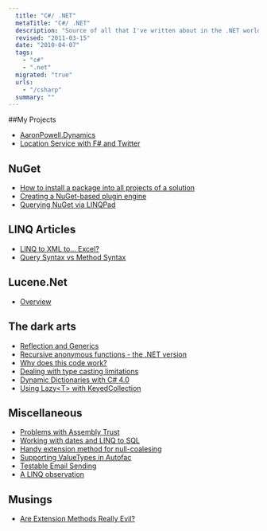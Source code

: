 ```yaml
---
  title: "C#/ .NET"
  metaTitle: "C#/ .NET"
  description: "Source of all that I've written about in the .NET world"
  revised: "2011-03-15"
  date: "2010-04-07"
  tags: 
    - "c#"
    - ".net"
  migrated: "true"
  urls: 
    - "/csharp"
  summary: ""
---
```

##My Projects

* [AaronPowell.Dynamics][1]
* [Location Service with F# and Twitter][2]

## NuGet

* [How to install a package into all projects of a solution][19]
* [Creating a NuGet-based plugin engine][20]
* [Querying NuGet via LINQPad][21]

## LINQ Articles ##

* [LINQ to XML to... Excel?][3]
* [Query Syntax vs Method Syntax][4]

## Lucene.Net ##

 - [Overview][5]

## The dark arts ##

* [Reflection and Generics][6]
* [Recursive anonymous functions - the .NET version][7]
* [Why does this code work?][8]
* [Dealing with type casting limitations][9]
* [Dynamic Dictionaries with C# 4.0][10]
* [Using Lazy&lt;T&gt; with KeyedCollection][11]

## Miscellaneous ###

* [Problems with Assembly Trust][12]
* [Working with dates and LINQ to SQL][13]
* [Handy extension method for null-coalesing][14]
* [Supporting ValueTypes in Autofac][15]
* [Testable Email Sending][16]
* [A LINQ observation][17]


## Musings ##

* [Are Extension Methods Really Evil?][18]


  [1]: /dynamics-library
  [2]: /location-service-with-fsharp-and-twitter
  [3]: /linq-to-xml-to-excel
  [4]: /query-syntax-vs-method-syntax
  [5]: /lucene-net-overview
  [6]: /reflection-and-generics
  [7]: /Recursive-anonymous-functions-the-NET-version
  [8]: /why-does-this-code-work
  [9]: /dealing-with-type-casting-limitations
  [10]: /dynamic-dictionaries-with-csharp-4
  [11]: /lazy-keyedcollections
  [12]: /problems-with-assembly-trust
  [13]: /working-with-dates-and-linq-to-sql
  [14]: /Handy-extension-method-for-null-coalesing
  [15]: /supporting-valuetypes-in-autofac
  [16]: /testable-email-sending
  [17]: /a-linq-observation
  [18]: /are-extension-methods-really-evil
  [19]: /nuget/global-install-package
  [20]: /creating-a-nuget-plugin-engine
  [21]: /nuget/linqpad
